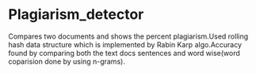 # Plagiarism_detector
Compares two documents and shows the percent plagiarism.Used rolling hash data structure which is implemented by Rabin Karp algo.Accuracy found by comparing both the text docs sentences and word wise(word coparision done by using n-grams). 
